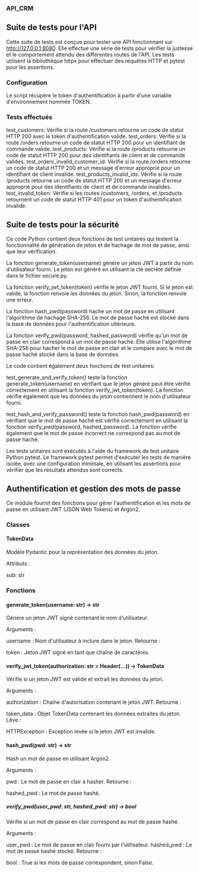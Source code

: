 ### API_CRM

## Suite de tests pour l'API

Cette suite de tests est conçue pour tester une API fonctionnant sur http://127.0.0.1:8080. Elle effectue une série de tests pour vérifier la justesse et le comportement attendu des différentes routes de l'API. Les tests utilisent la bibliothèque httpx pour effectuer des requêtes HTTP et pytest pour les assertions.

### Configuration

Le script récupère le token d'authentification à partir d'une variable d'environnement nommée TOKEN.

### Tests effectués

test_customers: Vérifie si la route /customers retourne un code de statut HTTP 200 avec le token d'authentification valide.
test_orders: Vérifie si la route /orders retourne un code de statut HTTP 200 pour un identifiant de commande valide.
test_products: Vérifie si la route /products retourne un code de statut HTTP 200 pour des identifiants de client et de commande valides.
test_orders_invalid_customer_id: Vérifie si la route /orders retourne un code de statut HTTP 200 et un message d'erreur approprié pour un identifiant de client invalide.
test_products_invalid_ids: Vérifie si la route /products retourne un code de statut HTTP 200 et un message d'erreur approprié pour des identifiants de client et de commande invalides.
test_invalid_token: Vérifie si les routes /customers, /orders, et /products retournent un code de statut HTTP 401 pour un token d'authentification invalide.

## Suite de tests pour la sécurité

Ce code Python contient deux fonctions de test unitaires qui testent la fonctionnalité de génération de jeton et de hachage de mot de passe, ainsi que leur vérification.

La fonction generate_token(username) génère un jeton JWT à partir du nom d'utilisateur fourni. Le jeton est généré en utilisant la clé secrète définie dans le fichier secure.py.

La fonction verify_jwt_token(token) vérifie le jeton JWT fourni. Si le jeton est valide, la fonction renvoie les données du jeton. Sinon, la fonction renvoie une erreur.

La fonction hash_pwd(password) hache un mot de passe en utilisant l'algorithme de hachage SHA-256. Le mot de passe haché est stocké dans la base de données pour l'authentification ultérieure.

La fonction verify_pwd(password, hashed_password) vérifie qu'un mot de passe en clair correspond à un mot de passe haché. Elle utilise l'algorithme SHA-256 pour hacher le mot de passe en clair et le compare avec le mot de passe haché stocké dans la base de données.

Le code contient également deux fonctions de test unitaires:

test_generate_and_verify_token() teste la fonction generate_token(username) en vérifiant que le jeton généré peut être vérifié correctement en utilisant la fonction verify_jwt_token(token). La fonction vérifie également que les données du jeton contiennent le nom d'utilisateur fourni.

test_hash_and_verify_password() teste la fonction hash_pwd(password) en vérifiant que le mot de passe haché est vérifié correctement en utilisant la fonction verify_pwd(password, hashed_password). La fonction vérifie également que le mot de passe incorrect ne correspond pas au mot de passe haché.

Les tests unitaires sont exécutés à l'aide du framework de test unitaire Python pytest. Le framework pytest permet d'exécuter les tests de manière isolée, avec une configuration minimale, en utilisant les assertions pour vérifier que les résultats attendus sont corrects.


## Authentification et gestion des mots de passe

Ce module fournit des fonctions pour gérer l'authentification et les mots de passe en utilisant JWT (JSON Web Tokens) et Argon2.

### Classes

#### TokenData
Modèle Pydantic pour la représentation des données du jeton.

Attributs :

sub: str
### Fonctions

#### generate_token(username: str) -> str
Génère un jeton JWT signé contenant le nom d'utilisateur.

Arguments :

username : Nom d'utilisateur à inclure dans le jeton.
Retourne :

token : Jeton JWT signé en tant que chaîne de caractères.
#### verify_jwt_token(authorization: str = Header(...)) -> TokenData
Vérifie si un jeton JWT est valide et extrait les données du jeton.

Arguments :

authorization : Chaîne d'autorisation contenant le jeton JWT.
Retourne :

token_data : Objet TokenData contenant les données extraites du jeton.
Lève :

HTTPException : Exception levée si le jeton JWT est invalide.
#### hash_pwd(pwd: str) -> str
Hash un mot de passe en utilisant Argon2.

Arguments :

pwd : Le mot de passe en clair à hasher.
Retourne :

hashed_pwd : Le mot de passe hashé.
##### verify_pwd(user_pwd: str, hashed_pwd: str) -> bool
Vérifie si un mot de passe en clair correspond au mot de passe hashé.

Arguments :

user_pwd : Le mot de passe en clair fourni par l'utilisateur.
hashed_pwd : Le mot de passe hashé stocké.
Retourne :

bool : True si les mots de passe correspondent, sinon False.
